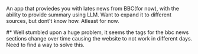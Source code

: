 An app that proviedes you with lates news from BBC(for now), with the ability to provide summary using LLM.
Want to expand it to different sources, but dont't know how. Atleast for now.

#* Well stumbled upon a huge problem, it seems the tags for the bbc news sections change over time causing the website to not work in different days. Need to find a way to solve this.

